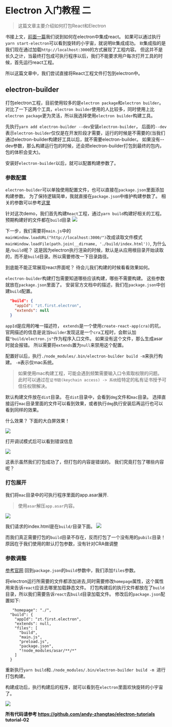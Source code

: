 # Electron 入门教程 二
> 这篇文章主要介绍如何打包React和Electron

书接上文，[前面一篇](/doc/front/electron/use-electron-01.md)我们说到如何在electron中集成react。 如果可以通过执行`yarn start-electron`可以看到旋转的小宇宙，就说明`软`集成成功。 `软`集成指的是我们现在通过加载`http://localhost:3000`的方式展现了工程内容。 但这并不是长久之计，当最终打包成可执行程序以后，我们不能要求用户每次打开工具的时候，首先运行react工程。

所以这篇文章中，我们尝试直接将React工程文件打包到electron中。

## electron-builder

打包electron工程，目前使用较多的是`electron package`和`electron builder`。 对比了一下这两个工具，`electron builder`使用的人比较多，同时使用上比`electron package`更为灵活，所以我选择使用`electron builder`构建工具。

先执行`yarn add electron-builder --dev`安装`electron-builder`， 后面的`--dev`表示`electron-builder`仅仅是在开发阶段才需要，运行的时候是不需要的(当我们通过electron-builder构建好工具以后，就不需要electron-builder。 如果没有--dev参数，那么构建运行包的时候，还会把electron-builder打包到最终的包内，包的体积会变大)。

安装好`electron-builder`以后，就可以配置构建参数了。

### 参数配置

`electron-builder`可以单独使用配置文件，也可以直接在`package.json`里面添加构建参数。 为了保持逻辑简单，我就直接在`package.json`中维护构建参数了。 相关的参数可以参考[这里](https://www.electron.build/configuration/configuration#configuration)

针对这次demo，我们首先构建`React`工程，通过`yarn build`构建好相关的工程。 预期构建好的文件都在`build`目录
![](https://tva1.sinaimg.cn/large/008i3skNly1gyjxurw2jhj30po0lsq4v.jpg)

下一步，我们需要将`main.js`中的`mainWindow.loadURL("http://localhost:3000/")`改成读取文件模式`mainWindow.loadFile(path.join(__dirname, './build/index.html'))`, 为什么是`/build`呢？ 这是因为electron执行渲染的时候，默认是从应用根目录开始读取的，而不是`build`目录。所以需要修改一下目录路径。

到底能不能正常展现react界面呢？ 待会儿我们构建的时候看看效果如何。

`electron-builder`构建打包需要知道哪些应该构建，哪些不需要构建。 这些参数就放在`package.json`里面了。  安装官方文档中的描述，我们在`package.json`中创建`build`配置。

```json
  "build": {
    "appId": "zt.first.electron",
    "extends": null
  }
```

`appId`是应用的唯一描述符， `extends`是一个使用`create-react-app(cra)`的坑，官网描述的信息是说当`builder`发现这是一个`cra`工程时，会默认加载`"build/electron.js"`作为程序入口文件。 如果没有这个文件，那么生成asar时就会报错。 所以需要将`extends`置为`null`来禁用这个配置。

配置好以后，执行`./node_modules/.bin/electron-builder build -m`来执行构建。 `-m`表示仅mac系统。


> 如果使用mac构建工程，可能会遇到频繁需要输入口令索取权限的问题。 此时可以通过在`证书链(keychain access) -> 系统`给特定的私有证书授予可信任权限解决。


默认构建文件放在`dist`目录。 在`dist`目录中，会看到`dmg`文件和`mac`目录。 选择直接运行`mac`目录里面的文件可以看到效果，或者执行`dmg`执行安装后再运行也可以看到同样的效果。

什么效果？ 下面的大白屏效果！

![](https://tva1.sinaimg.cn/large/008i3skNly1gyjyjrj0lyj307605g0si.jpg)

打开调试模式后可以看到错误信息

![](https://tva1.sinaimg.cn/large/008i3skNly1gyjyksp2v1j30bd08nmxa.jpg)

这表示虽然我们打包成功了，但打包的内容是错误的。 我们究竟打包了哪些内容呢？

### 打包展开

我们将`mac`目录中的可执行程序里面的app.asar展开.

> 使用`asar`解压`app.asar`内容。

![](https://tva1.sinaimg.cn/large/008i3skNly1gyjyplx3qij310606u0t3.jpg)

我们请求的index.html是在`build/`目录下面。
![](https://tva1.sinaimg.cn/large/008i3skNly1gyjyq7pm7ej31ac06omya.jpg)

而我们真正需要打包的`build`目录不存在，反而打包了一个没有用的`pubilc`目录！原因在于我们使用的默认打包参数，没有针对CRA做调整

### 参数调整

[参考官网](https://www.electron.build/configuration/configuration#configuration) 回到`package.json`的`build`参数中，我们添加`files`参数。

将electron运行所需要的文件都添加进去,同时需要修改`homepage`属性，这个属性用来告诉`react`应该去哪里加载静态文件。 打包构建后的执行文件都放在了`build`目录，所以我们需要告诉`react`去`build`目录加载文件。 修改后的`package.json`配置如下:
```
   "homepage": "./",
  "build": {
    "appId": "zt.first.electron",
    "extends": null,
    "files": [
      "build",
      "main.js",
      "preload.js",
      "package.json",
      "!node_modules/asar/**/*"
    ]
  }
```

重新执行`yarn build`和`./node_modules/.bin/electron-builder build -m `进行打包构建。

构建成功后，执行构建后的程序，就可以看到在`electron`里面欢快旋转的小宇宙了。

![](https://tva1.sinaimg.cn/large/008i3skNly1gyjzjvpg9og31420u0q4b.gif)



**所有代码请参考 https://github.com/andy-zhangtao/electron-tutorials tutorial-02**